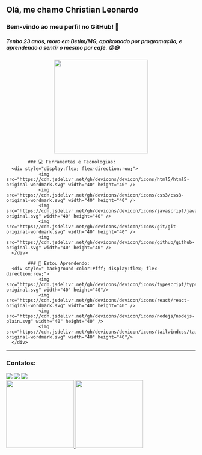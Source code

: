 ## Olá, me chamo Christian Leonardo

### Bem-vindo ao meu perfil no GitHub! 👋

##### Tenho 23 anos, moro em Betim/MG, apaixonado por programação, e aprendendo a sentir o mesmo por café. 😜😅

<p align="center">
<img src="https://c.tenor.com/Lzr7afFB7xUAAAAd/microsoft-hackathon-hackathon.gif" width="250" />
</p>
      
</div>


            ### 💻 Ferramentas e Tecnologias:
      <div style="display:flex; flex-direction:row;"> 
                <img src="https://cdn.jsdelivr.net/gh/devicons/devicon/icons/html5/html5-original-wordmark.svg" width="40" height="40" />
                <img src="https://cdn.jsdelivr.net/gh/devicons/devicon/icons/css3/css3-original-wordmark.svg" width="40" height="40" />
                <img src="https://cdn.jsdelivr.net/gh/devicons/devicon/icons/javascript/javascript-original.svg" width="40" height="40" />
                <img src="https://cdn.jsdelivr.net/gh/devicons/devicon/icons/git/git-original-wordmark.svg" width="40" height="40" />
                <img src="https://cdn.jsdelivr.net/gh/devicons/devicon/icons/github/github-original.svg" width="40" height="40" />
      </div>

            ### 🌱 Estou Aprendendo:
      <div style=" background-color:#fff; display:flex; flex-direction:row;">
                <img src="https://cdn.jsdelivr.net/gh/devicons/devicon/icons/typescript/typescript-original.svg" width="40" height="40"/>
                <img src="https://cdn.jsdelivr.net/gh/devicons/devicon/icons/react/react-original-wordmark.svg" width="40" height="40" />
                <img src="https://cdn.jsdelivr.net/gh/devicons/devicon/icons/nodejs/nodejs-plain.svg" width="40" height="40" />
                <img src="https://cdn.jsdelivr.net/gh/devicons/devicon/icons/tailwindcss/tailwindcss-original-wordmark.svg" width="40" height="40"/>
      </div>


<hr/>

### Contatos:

<div>
          <a href="https://instagram.com/whyleonardo_" target="_blank"><img src="https://img.shields.io/badge/-Instagram-%23E4405F?style=for-the-badge&logo=instagram&logoColor=white" target="_blank"></a>
          <a href = "mailto:christian.lsb16@gmail.com"><img src="https://img.shields.io/badge/Gmail-D14836?style=for-the-badge&logo=gmail&logoColor=white" target="_blank"></a>
          <a href="https://www.linkedin.com/in/whyleonardo" target="_blank"><img src="https://img.shields.io/badge/-LinkedIn-%230077B5?style=for-the-badge&logo=linkedin&logoColor=white" target="_blank"></a>   
</div>

<div>
          <a href="https://github.com/whyleonardo">
          <img height="180em" src="https://github-readme-stats.vercel.app/api/top-langs/?username=whyleonardo&layout=compact&langs_count=7&theme=dracula"/>
          <img height="180em" src="https://github-readme-stats.vercel.app/api?username=whyleonardo&show_icons=true&theme=dracula&include_all_commits=true&count_private=true"/>
</div>
 


